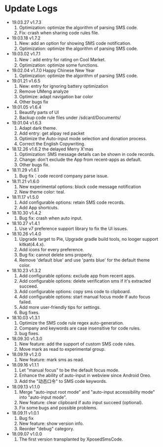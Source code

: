 # Update Logs
- 19.03.27 v1.7.3
  1. Optimization: optimize the algorithm of parsing SMS code.
  2. Fix: crash when sharing code rules file.
- 19.03.18 v1.7.2
  1. New: add an option for showing SMS code notification.
  2. Optimization: optimize the algorithm of parsing SMS code.
- 19.03.02 v1.7.1
  1. New：add entry for rating on Cool Market.
  2. Optimization: optimize some functions.
- 19.02.04 v1.7.0 Happy Chinese New Year
  1. Optimization: optimize the algorithm of parsing SMS code.
- 19.01.21 v1.6.5
  1. New: entry for ignoring battery optimization
  2. Remove UMeng analyze
  3. Optimize: adapt navigation bar color
  4. Other bugs fix
- 19.01.05 v1.6.4
  1. Beautify parts of UI
  2. Backup code rule files under /sdcard/Documents/
- 19.01.04 v1.6.3
  1. Adapt dark theme.
  2. Add entry: get alipay red packet
  3. Optimize the Auto-input mode selection and donation process.
  4. Correct the English Copywriting.
- 18.12.26 v1.6.2 the delayed Merry X'mas
  1. Optimization: SMS message details can be shown in code records.
  2. Change: don't exclude the App from recent-apps as default.
  3. Other bugs fix.
- 18.11.29 v1.6.1
  1. Bug fix：code record company parse issue.
- 18.11.21 v1.6.0
  1. New experimental options: block code message notification
  2. New theme color: teal.
- 18.11.17 v1.5.0
  1. Add configurable options: retain SMS code records.
  2. Add App shortcuts.
- 18.10.30 v1.4.2
  1. Bug fix: crash when auto input.
- 18.10.27 v1.4.1
  1. Use v7 preference support library to fix the UI issues.
- 18.10.26 v1.4.0
  1. Upgrade target to Pie, Upgrade gradle build tools, no looger support kitkat(4.4.x).
  2. Add icons for every preference.
  3. Bug fix: cannot delete sms properly.
  4. Remove 'default blue' and use 'pants blue' for the default theme color.
- 18.10.23 v1.3.2
  1. Add configurable options: exclude app from recent apps.
  2. Add configurable options: delete verification sms if it's extracted succeed.
  3. Add configurable options: copy sms code to clipboard.
  4. Add configurable options: start manual focus mode if auto focus failed.
  5. Add more user-friendly tips for settings.
  6. Bug fixes.
- 18.10.03 v1.3.1
  1. Optimize the SMS code rule regex auto-generation.
  2. Company and keywords are case insensitive for code rules.
  3. bug fixes.
- 18.09.30 v1.3.0
  1. New feature: add the support of custom SMS code rules.
  2. Move mark as read to experimental group.
- 18.09.19 v1.2.0
  1. New feature: mark sms as read.
- 18.09.16 v1.1.1
  1. Let "manual focus" to be the default focus mode.
  2. Enhance the ability of auto-input in webview since Android Oreo.
  3. Add the "动态口令" to SMS code keywords.
- 18.09.13 v1.1.0
  1. Merge "auto-input root mode" and "auto-input accessibility mode" into "auto-input mode".
  2. New feature: clear clipboard if auto input succeed (optional).
  3. Fix some bugs and possible problems.
- 18.09.11 v1.0.1
  1. Bug fix
  2. New feature: show version info.
  3. Reorder "debug" category.
- 18.09.07 v1.0.0
  1. The first version transplanted by XposedSmsCode.